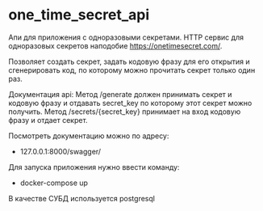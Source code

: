# one_time_secret_api
Апи для приложения с одноразовыми секретами.
HTTP сервис для одноразовых секретов наподобие https://onetimesecret.com/.

Позволяет создать секрет, задать кодовую фразу для его открытия и cгенерировать код, по которому можно прочитать секрет только один раз. 

Документация api:
    Метод /generate должен принимать секрет и кодовую фразу и отдавать secret_key по которому этот секрет можно получить.
    Метод /secrets/{secret_key} принимает на вход кодовую фразу и отдает секрет.

Посмотреть документацию можно по адресу:
 - 127.0.0.1:8000/swagger/

Для запуска приложения нужно ввести команду:
 - docker-compose up 

В качестве СУБД используется postgresql
